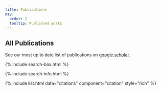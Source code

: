 ```yaml
---
title: Publications
nav:
  order: 2
  tooltip: Published works
---
```


## All Publications

See our most up to date list of publications on [google scholar](https://scholar.google.com/citations?user=zRK8-hgAAAAJ).

{% include search-box.html %}

{% include search-info.html %}

{% include list.html data="citations" component="citation" style="rich" %}
